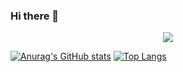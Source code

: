 ### Hi there 👋

<div align="center">
  <img src="https://github-readme-stats.vercel.app/api?username=codermast&show_icons=true&theme=transparent&hide=contribs&theme=radical" /> 
</div>

[![Anurag's GitHub stats](https://github-readme-stats.vercel.app/api?username=anuraghazra)](https://github.com/anuraghazra/github-readme-stats)
[![Top Langs](https://github-readme-stats.vercel.app/api/top-langs/?username=anuraghazra)](https://github.com/anuraghazra/github-readme-stats)
